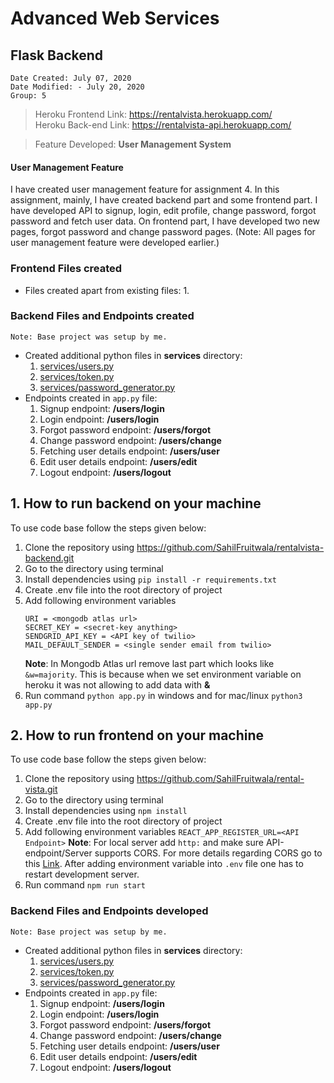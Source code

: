 # Advanced Web Services
## Flask Backend
```
Date Created: July 07, 2020
Date Modified: - July 20, 2020
Group: 5
```

>Heroku Frontend Link: https://rentalvista.herokuapp.com/  
>Heroku Back-end Link: https://rentalvista-api.herokuapp.com/


> Feature Developed: **User Management System**

#### User Management Feature
I have created user management feature for assignment 4. In this assignment, mainly, I have created backend part and some frontend part. I have developed API to signup, login, edit profile, change password, forgot password and fetch user data. On frontend part, I have developed two new pages, forgot password and change password pages. (Note: All pages for user management feature were developed earlier.)

### Frontend Files created
* Files created apart from existing files:
    1. 

### Backend Files and Endpoints created
`Note: Base project was setup by me.`
* Created additional python files in **services** directory:
    1. [services/users.py](./services/users.py)
    2. [services/token.py](./services/token.py)
    3. [services/password_generator.py](./services/password_generator.py)
* Endpoints created in `app.py` file:
    1. Signup endpoint: **/users/login**
    2. Login endpoint: **/users/login**
    3. Forgot password endpoint: **/users/forgot**
    4. Change password endpoint: **/users/change**
    5. Fetching user details endpoint: **/users/user**
    6. Edit user details endpoint: **/users/edit**
    7. Logout endpoint: **/users/logout**


## 1. How to run backend on your machine
To use code base follow the steps given below:
1. Clone the repository using https://github.com/SahilFruitwala/rentalvista-backend.git
2. Go to the directory using terminal
3. Install dependencies using `pip install -r requirements.txt`
4. Create .env file into the root directory of project
5. Add following environment variables
    ```
    URI = <mongodb atlas url>
    SECRET_KEY = <secret-key anything>
    SENDGRID_API_KEY = <API key of twilio>
    MAIL_DEFAULT_SENDER = <single sender email from twilio>
    ```
    __Note__: In Mongodb Atlas url remove last part which looks like `&w=majority`. This is because when we set environment variable on heroku it was not allowing to add data with **&** 
6. Run command `python app.py` in windows and for mac/linux `python3 app.py`

## 2. How to run frontend on your machine
To use code base follow the steps given below:
1. Clone the repository using https://github.com/SahilFruitwala/rental-vista.git
2. Go to the directory using terminal
3. Install dependencies using `npm install`
4. Create .env file into the root directory of project
5. Add following environment variables
    `REACT_APP_REGISTER_URL=<API Endpoint>`
    __Note__: For local server add `http:` and make sure API-endpoint/Server supports CORS. For more details regarding CORS go to this [Link](https://developer.mozilla.org/en-US/docs/Web/HTTP/CORS). After adding environment variable into `.env` file one has to restart development server.
6. Run command `npm run start`

### Backend Files and Endpoints developed
`Note: Base project was setup by me.`
* Created additional python files in **services** directory:
    1. [services/users.py](./services/users.py)
    2. [services/token.py](./services/token.py)
    3. [services/password_generator.py](./services/password_generator.py)
* Endpoints created in `app.py` file:
    1. Signup endpoint: **/users/login**
    2. Login endpoint: **/users/login**
    3. Forgot password endpoint: **/users/forgot**
    4. Change password endpoint: **/users/change**
    5. Fetching user details endpoint: **/users/user**
    6. Edit user details endpoint: **/users/edit**
    7. Logout endpoint: **/users/logout**


